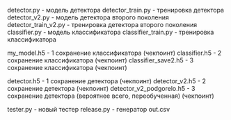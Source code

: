 detector.py - модель детектора
detector_train.py - тренировка детектора 
detector_v2.py - модель детектора второго поколения
detector_train_v2.py - тренировка детектора второго поколения 
classifier.py - модель классификатора
classifier_train.py - тренировка классификатора 


my_model.h5 - 1 сохранение классификатора (чекпоинт)
classifier.h5 - 2 сохранение классификатора (чекпоинт)
classifier_save2.h5 - 3 сохранение классификатора (чекпоинт)

detector.h5 - 1 сохранение детектора (чекпоинт)
detector_v2.h5 - 2 сохранение детектора (чекпоинт)
detector_v2_podgorelo.h5 - 3 сохранение детектора (вероятнее всего, переобученная) (чекпоинт)

tester.py - новый тестер
release.py - генератор out.csv